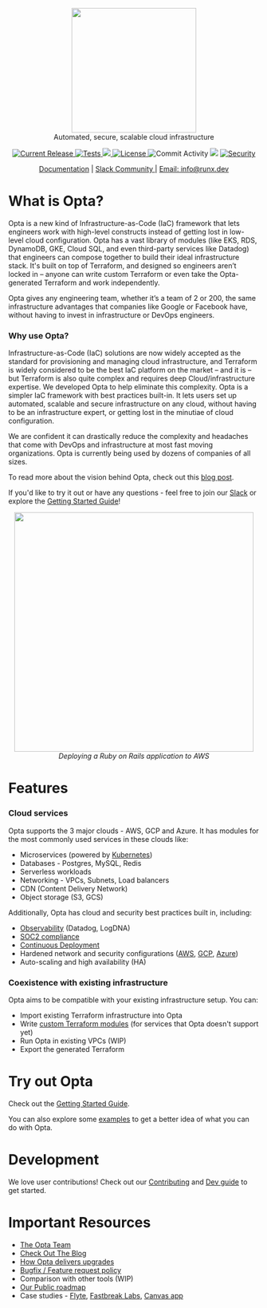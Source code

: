 <p align="center"><img src="https://user-images.githubusercontent.com/855699/125824286-149ea52e-ef45-4f41-9579-8dba9bca38ac.png" width="250"><br/>
Automated, secure, scalable cloud infrastructure</p>

<p align="center">
  <a href="https://github.com/run-x/opta/releases/latest">
    <img src="https://img.shields.io/github/release/run-x/opta.svg" alt="Current Release" />
  </a>
  <a href="https://github.com/run-x/opta/actions/workflows/ci.yml">
    <img src="https://github.com/run-x/opta/actions/workflows/ci.yml/badge.svg" alt="Tests" />
  </a>
  <a href="https://codecov.io/gh/run-x/opta">
    <img src="https://codecov.io/gh/run-x/opta/branch/main/graph/badge.svg?token=OA3PXV0HYX">
  </a>
  <a href="http://www.apache.org/licenses/LICENSE-2.0.html">
    <img src="https://img.shields.io/badge/LICENSE-Apache2.0-ff69b4.svg" alt="License" />
  </a>

  <img src="https://img.shields.io/github/commit-activity/w/run-x/opta.svg?style=plastic" alt="Commit Activity" />
<img src="https://img.shields.io/badge/downloads-500%2Fweek-blue" />
  <a href="https://github.com/PyCQA/bandit">
    <img src="https://img.shields.io/badge/security-bandit-yellow.svg" alt="Security" />
  </a>
  
</p>
<p align="center">
  <a href="https://docs.opta.dev/">Documentation</a> |
<a href="https://slack.opta.dev">
    Slack Community
  </a> | <a href="mailto:info@runx.dev">
    Email: info@runx.dev
  </a>
  </p>

# What is Opta?
Opta is a new kind of Infrastructure-as-Code (IaC) framework that lets engineers work with high-level constructs
instead of getting lost in low-level cloud configuration. Opta has a vast library of modules (like EKS, RDS, DynamoDB,
GKE, Cloud SQL, and even third-party services like Datadog) that engineers can compose together to build their ideal
infrastructure stack. It's built on top of Terraform, and designed so engineers aren’t locked in – anyone can write custom Terraform 
or even take the Opta-generated Terraform and work independently.

Opta gives any engineering team, whether it’s a team of 2 or 200, the same infrastructure advantages that companies
like Google or Facebook have, without having to invest in infrastructure or DevOps engineers.

### Why use Opta?
Infrastructure-as-Code (IaC) solutions are now widely accepted as the standard for provisioning and managing cloud 
infrastructure, and Terraform is widely considered to be the best IaC platform on the market – and it is – but Terraform
is also quite complex and requires deep Cloud/infrastructure expertise. We developed Opta to help eliminate this complexity.
Opta is a simpler IaC framework with best practices built-in. It lets users set up automated, scalable and secure infrastructure
on any cloud, without having to be an infrastructure expert, or getting lost in the minutiae of cloud configuration.

We are confident it can drastically reduce the complexity and headaches that come with DevOps and infrastructure at most 
fast moving organizations. Opta is currently being used by dozens of companies of all sizes.

To read more about the vision behind Opta, check out this [blog post](https://blog.runx.dev/infrastructure-as-code-for-everyone-7dad6b813cbc).

If you'd like to try it out or have any questions - feel free to join our [Slack](https://slack.opta.dev/) or explore the [Getting Started Guide](https://docs.opta.dev/getting-started)!


<p align="center">
  <a href="https://www.youtube.com/watch?v=nja_EfpGexE"><img width="480" src="https://user-images.githubusercontent.com/855699/149367998-9f00a9f4-abaa-4abf-949c-5b470e7d410c.png"></a>
  </br>
  <span><i>Deploying a Ruby on Rails application to AWS</i></span>
  
</p>

# Features

### Cloud services
Opta supports the 3 major clouds - AWS, GCP and Azure. It has modules for the most commonly used services in these clouds like:
* Microservices (powered by [Kubernetes](https://docs.opta.dev/architecture/aws/))
* Databases - Postgres, MySQL, Redis
* Serverless workloads
* Networking - VPCs, Subnets, Load balancers
* CDN (Content Delivery Network)
* Object storage (S3, GCS)

Additionally, Opta has cloud and security best practices built in, including:
* [Observability](https://docs.opta.dev/features/observability/) (Datadog, LogDNA)
* [SOC2 compliance](https://docs.opta.dev/compliance/)
* [Continuous Deployment](https://docs.opta.dev/features/continuous_deployment/)
* Hardened network and security configurations ([AWS](https://docs.opta.dev/architecture/aws/), [GCP](https://docs.opta.dev/architecture/gcp/), [Azure](https://docs.opta.dev/architecture/azure))
* Auto-scaling and high availability (HA)


### Coexistence with existing infrastructure
Opta aims to be compatible with your existing infrastructure setup. You can:

* Import existing Terraform infrastructure into Opta
* Write [custom Terraform modules](https://docs.opta.dev/reference/aws/modules/custom-terraform/) (for services that Opta doesn't support yet)
* Run Opta in existing VPCs (WIP)
* Export the generated Terraform

# Try out Opta

Check out the [Getting Started Guide](https://docs.opta.dev/getting-started/).

You can also explore some [examples](https://github.com/run-x/opta/tree/main/examples) to get a better idea of what you can do with Opta.

# Development
We love user contributions! Check out our [Contributing](https://github.com/run-x/opta/blob/main/CONTRIBUTING.md) and [Dev guide](https://github.com/run-x/opta/blob/main/development.md) to get started.

# Important Resources
* [The Opta Team](https://www.runx.dev/about)
* [Check Out The Blog](https://blog.runx.dev/)
* [How Opta delivers upgrades](https://github.com/run-x/opta/blob/main/UPGRADING.md)
* [Bugfix / Feature request policy](https://github.com/run-x/opta/blob/main/CONTRIBUTING.md#bugfix-resolution-time-expectations)
* Comparison with other tools (WIP)
* [Our Public roadmap](https://github.com/orgs/run-x/projects/1/views/1)
* Case studies - [Flyte](https://blog.flyte.org/how-opta-makes-deploying-flyte-much-easier), [Fastbreak Labs](https://blog.runx.dev/how-fast-break-labs-uses-opta-to-bring-basketball-to-the-blockchain-7556353d70ee), [Canvas app](https://blog.runx.dev/how-the-canvas-team-uses-opta-to-make-data-easier-to-explore-f5615647cc43)
